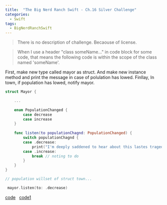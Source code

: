 ```yaml
---
title:  "The Big Nerd Ranch Swift - Ch.16 Silver Challenge"
categories: 
  - Swift
tags:
  - BigNerdRanchSwift
---
```


> There is no description of challenge. Becaouse of license.

> When I use a header "class someName..." in code block for some code, that means the following code is within the scope of the class named 'someName'.

First, make new type called mayor as struct. And make new instance method and print the message in case of polulation has lowed. Finllay, In town, if population has lowed, notify mayor.

```swift
struct Mayor {

    ... 
        
    enum PopulationChanged {
        case decrease
        case increase
    }
    
    func listen(to populationChagnd: PopulationChanged) {
        switch populationChagnd {
        case .decrease:
            print("I'm deeply saddened to hear about this lastes tragedy. I promise that my office is looking into the nature of this rash of violence.")
        case .increase:
            break // noting to do
        }
    }
}

// population willset of struct town...

 mayor.listen(to: .decrease)
```

  [code](https://github.com/HaeSeongPark/BNRSwift/blob/master/16MonsterTown/MonsterTown/Mayor.swift) &nbsp; [code1](https://github.com/HaeSeongPark/BNRSwift/blob/master/16MonsterTown/MonsterTown/Town.swift#L21)
